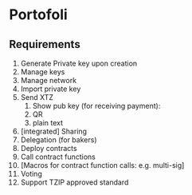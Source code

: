 # Portofoli

## Requirements

1. Generate Private key upon creation
1. Manage keys
1. Manage network
1. Import private key
1. Send XTZ
   1. Show pub key (for receiving payment):
   1. QR
   1. plain text
1. [integrated] Sharing
1. Delegation (for bakers)
1. Deploy contracts
1. Call contract functions
1. [Macros for contract function calls: e.g. multi-sig]
1. Voting
1. Support TZIP approved standard
